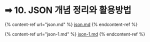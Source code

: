 # ➡ 10. JSON 개념 정리와 활용방법

{% content-ref url="json.md" %}
[json.md](json.md)
{% endcontent-ref %}

{% content-ref url="json-1.md" %}
[json-1.md](json-1.md)
{% endcontent-ref %}
